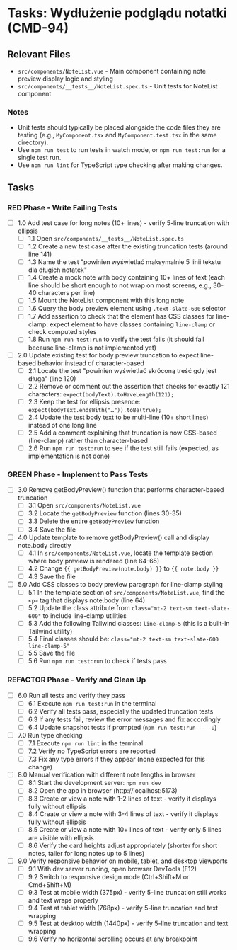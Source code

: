 # Tasks: Wydłużenie podglądu notatki (CMD-94)

## Relevant Files

- `src/components/NoteList.vue` - Main component containing note preview display logic and styling
- `src/components/__tests__/NoteList.spec.ts` - Unit tests for NoteList component

### Notes

- Unit tests should typically be placed alongside the code files they are testing (e.g., `MyComponent.tsx` and `MyComponent.test.tsx` in the same directory).
- Use `npm run test` to run tests in watch mode, or `npm run test:run` for a single test run.
- Use `npm run lint` for TypeScript type checking after making changes.

## Tasks

### RED Phase - Write Failing Tests

- [ ] 1.0 Add test case for long notes (10+ lines) - verify 5-line truncation with ellipsis
  - [ ] 1.1 Open `src/components/__tests__/NoteList.spec.ts`
  - [ ] 1.2 Create a new test case after the existing truncation tests (around line 141)
  - [ ] 1.3 Name the test "powinien wyświetlać maksymalnie 5 linii tekstu dla długich notatek"
  - [ ] 1.4 Create a mock note with body containing 10+ lines of text (each line should be short enough to not wrap on most screens, e.g., 30-40 characters per line)
  - [ ] 1.5 Mount the NoteList component with this long note
  - [ ] 1.6 Query the body preview element using `.text-slate-600` selector
  - [ ] 1.7 Add assertion to check that the element has CSS classes for line-clamp: expect element to have classes containing `line-clamp` or check computed styles
  - [ ] 1.8 Run `npm run test:run` to verify the test fails (it should fail because line-clamp is not implemented yet)

- [ ] 2.0 Update existing test for body preview truncation to expect line-based behavior instead of character-based
  - [ ] 2.1 Locate the test "powinien wyświetlać skróconą treść gdy jest długa" (line 120)
  - [ ] 2.2 Remove or comment out the assertion that checks for exactly 121 characters: `expect(bodyText).toHaveLength(121);`
  - [ ] 2.3 Keep the test for ellipsis presence: `expect(bodyText.endsWith("…")).toBe(true);`
  - [ ] 2.4 Update the test body text to be multi-line (10+ short lines) instead of one long line
  - [ ] 2.5 Add a comment explaining that truncation is now CSS-based (line-clamp) rather than character-based
  - [ ] 2.6 Run `npm run test:run` to see if the test still fails (expected, as implementation is not done)

### GREEN Phase - Implement to Pass Tests

- [ ] 3.0 Remove getBodyPreview() function that performs character-based truncation
  - [ ] 3.1 Open `src/components/NoteList.vue`
  - [ ] 3.2 Locate the `getBodyPreview` function (lines 30-35)
  - [ ] 3.3 Delete the entire `getBodyPreview` function
  - [ ] 3.4 Save the file

- [ ] 4.0 Update template to remove getBodyPreview() call and display note.body directly
  - [ ] 4.1 In `src/components/NoteList.vue`, locate the template section where body preview is rendered (line 64-65)
  - [ ] 4.2 Change `{{ getBodyPreview(note.body) }}` to `{{ note.body }}`
  - [ ] 4.3 Save the file

- [ ] 5.0 Add CSS classes to body preview paragraph for line-clamp styling
  - [ ] 5.1 In the template section of `src/components/NoteList.vue`, find the `<p>` tag that displays note.body (line 64)
  - [ ] 5.2 Update the class attribute from `class="mt-2 text-sm text-slate-600"` to include line-clamp utilities
  - [ ] 5.3 Add the following Tailwind classes: `line-clamp-5` (this is a built-in Tailwind utility)
  - [ ] 5.4 Final classes should be: `class="mt-2 text-sm text-slate-600 line-clamp-5"`
  - [ ] 5.5 Save the file
  - [ ] 5.6 Run `npm run test:run` to check if tests pass

### REFACTOR Phase - Verify and Clean Up

- [ ] 6.0 Run all tests and verify they pass
  - [ ] 6.1 Execute `npm run test:run` in the terminal
  - [ ] 6.2 Verify all tests pass, especially the updated truncation tests
  - [ ] 6.3 If any tests fail, review the error messages and fix accordingly
  - [ ] 6.4 Update snapshot tests if prompted (`npm run test:run -- -u`)

- [ ] 7.0 Run type checking
  - [ ] 7.1 Execute `npm run lint` in the terminal
  - [ ] 7.2 Verify no TypeScript errors are reported
  - [ ] 7.3 Fix any type errors if they appear (none expected for this change)

- [ ] 8.0 Manual verification with different note lengths in browser
  - [ ] 8.1 Start the development server: `npm run dev`
  - [ ] 8.2 Open the app in browser (http://localhost:5173)
  - [ ] 8.3 Create or view a note with 1-2 lines of text - verify it displays fully without ellipsis
  - [ ] 8.4 Create or view a note with 3-4 lines of text - verify it displays fully without ellipsis
  - [ ] 8.5 Create or view a note with 10+ lines of text - verify only 5 lines are visible with ellipsis
  - [ ] 8.6 Verify the card heights adjust appropriately (shorter for short notes, taller for long notes up to 5 lines)

- [ ] 9.0 Verify responsive behavior on mobile, tablet, and desktop viewports
  - [ ] 9.1 With dev server running, open browser DevTools (F12)
  - [ ] 9.2 Switch to responsive design mode (Ctrl+Shift+M or Cmd+Shift+M)
  - [ ] 9.3 Test at mobile width (375px) - verify 5-line truncation still works and text wraps properly
  - [ ] 9.4 Test at tablet width (768px) - verify 5-line truncation and text wrapping
  - [ ] 9.5 Test at desktop width (1440px) - verify 5-line truncation and text wrapping
  - [ ] 9.6 Verify no horizontal scrolling occurs at any breakpoint
